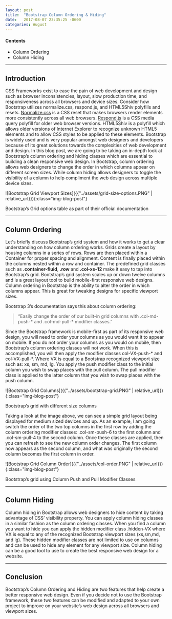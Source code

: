 ```yaml
---
layout: post
title:  "Bootstrap Column Ordering & Hiding"
date:   2017-08-07 23:35:25 -0600
categories: August
---
```



#### Contents
* Column Ordering
* Column Hiding


****

## Introduction
CSS Frameworks exist to ease the pain of web development and design such as browser inconsistencies, layout, slow production time, and responsiveness across all browsers and device sizes. Consider how Bootstrap utilizes normalize.css, respond.js, and HTML5Shiv polyfills and resets. [Normalize.css](http://necolas.github.io/normalize.css/) is a CSS reset that makes browsers render elements more consistently across all web browsers. [Respond.js](https://cdnjs.com/libraries/respond.js/) is a CSS media query polyfill for older web browser versions. HTML5Shiv is a polyfill which allows older versions of Internet Explorer to recognize unknown HTML5 elements and to allow CSS styles to be applied to these elements. Bootstrap is widely used and is very popular amongst web designers and developers because of its great solutions towards the complexities of web development and design. In this blog post, we are going to be taking an in-depth look at Bootstrap’s column ordering and hiding classes which are essential to building a clean responsive web design. In Bootstrap, column ordering allows web designers to change the order in which columns appear on different screen sizes. While column hiding allows designers to toggle the visibility of a column to help compliment the web design across multiple device sizes.

![Bootstrap Grid Viewport Sizes]({{"../assets/grid-size-options.PNG" | relative_url}}){:class="img-blog-post"}
<div class="text-center blog-caption">
Bootstrap’s Grid options table as part of their official documentation
</div>

****

## Column Ordering
Let's briefly discuss Bootstrap’s grid system and how it works to get a clear understanding on how column ordering works. Grids create a layout by housing columns in a series of rows. Rows are then placed within a Container for proper spacing and alignment. Content is finally placed within the columns nested within a row and container. The predefined grid classes such as <b>.container-fluid</b>, <b>.row</b> and <b>.col-xs-12</b> make it easy to tap into Bootstrap’s grid. Bootstrap’s grid system scales up or down twelve columns and is a great layout tool to build mobile-first responsive web designs. Column ordering in Bootstrap is the ability to alter the order in which columns appear. This is great for tweaking designs for specific viewport sizes.

Bootstrap 3’s documentation says this about column ordering: 

<blockquote>
“Easily change the order of our built-in grid columns with .col-md-push-* and .col-md-pull-* modifier classes.”
</blockquote>

Since the Bootstrap framework is mobile-first as part of its responsive web design, you will need to order your columns as you would want it to appear on mobile. If you do not order your columns as you would on mobile, then Bootstrap’s column ordering classes will not work. When this is accomplished, you will then apply the modifier classes col-VX-push-* and col-VX-pull-*. Where VX is equal to a Bootstrap recognized viewport size such as: xs, sm, md, lg. You apply the push modifier class to the initial column you wish to swap places with the pull column. The pull modifier class is applied to the latter column that you wish to swap places with the push column. 

![Bootstrap Grid Columns]({{"../assets/bootstrap-grid.PNG" | relative_url}}){:class="img-blog-post"}
<div class="text-center blog-caption">
Bootstrap’s grid with different size columns
</div>

Taking a look at the image above, we can see a simple grid layout being displayed for medium sized devices and up. As an example, I am going switch the order of the two top columns in the first row by adding the column ordering modifier classes: .col-sm-push-6 to the first column and .col-sm-pull-4 to the second column. Once these classes are applied, then you can refresh to see the new column order changes. The first column now appears as the second column, and what was originally the second column becomes the first column in order. 

![Bootstrap Grid Column Order]({{"../assets/col-order.PNG" | relative_url}}){:class="img-blog-post"}
<div class="text-center blog-caption">
Bootstrap’s grid using Column Push and Pull Modifier Classes
</div>

****

## Column Hiding 
Column hiding in Bootstrap allows web designers to hide content by taking advantage of CSS’ visibility property. You can apply column hiding classes in a similar fashion as the column ordering classes. When you find a column you want to hide you can apply the hidden modifier class .hidden-VX where VX is equal to any of the recognized Bootstrap viewport sizes (xs,sm,md, and lg). These hidden modifier classes are not limited to use on columns and can be used to hide any element for any viewport size. Column hiding can be a good tool to use to create the best responsive web design for a website. 

****

## Conclusion
Bootstrap’s Column Ordering and Hiding are two features that help create a better responsive web design. Even if you decide not to use the Bootstrap framework, these two features can be modified and adapted to your own project to improve on your website’s web design across all browsers and viewport sizes.  